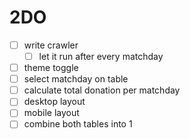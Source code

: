 # 2DO

- [ ] write crawler
  - [ ] let it run after every matchday
- [ ] theme toggle
- [ ] select matchday on table
- [ ] calculate total donation per matchday
- [ ] desktop layout
- [ ] mobile layout
- [ ] combine both tables into 1
